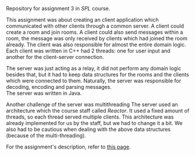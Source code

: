 Repository for assignment 3 in _SPL_ course.

This assignment was about creating an client application which communicated with other clients through a common server.
A client could create a room and join rooms. A client could also send messages within a room,
the message was only received by clients which had joined the room already.
The client was also responsible for almost the entire domain logic.  
Each client was written in C++ had 2 threads: one for user input and another for the client-server connection.

The server was just acting as a relay, it did not perform any domain logic besides that,
but it had to keep data structures for the rooms and the clients which were connected to them.
Naturally, the server was responsible for decoding, encoding and parsing messages.  
The server was written in Java.

Another challenge of the server was multithreading
The server used an architecture which the course staff called _Reactor_.
It used a fixed amount of threads, so each thread served multiple clients.
This architecture was already implemented for us by the staff, but we had to change it a bit.
We also had to be cautious when dealing with the above data structures (because of the multi-threading).

For the assignment's description, refer to [this page](https://www.cs.bgu.ac.il/~spl201/index.php?page=Assignments.Assignment_3).

